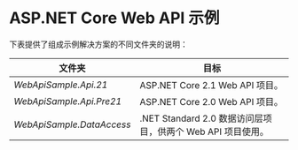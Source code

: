 # <a name="aspnet-core-web-api-sample"></a>ASP.NET Core Web API 示例

下表提供了组成示例解决方案的不同文件夹的说明：


|              文件夹              |                                        目标                                        |
|----------------------------------|---------------------------------------------------------------------------------------|
|   <em>WebApiSample.Api.21</em>   |                         ASP.NET Core 2.1 Web API 项目。                          |
| <em>WebApiSample.Api.Pre21</em>  |                         ASP.NET Core 2.0 Web API 项目。                          |
| <em>WebApiSample.DataAccess</em> | .NET Standard 2.0 数据访问层项目，供两个 Web API 项目使用。 |

